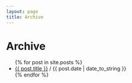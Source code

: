 ```yaml
---
layout: page
title: Archive
---
```

<h1>Archive</h1>
<ul class="posts">
	{% for post in site.posts %}
	<li>
		<a href="{{ post.url }}">{{ post.title }}</a> 
		<span> / {{ post.date | date_to_string }}</span> 
	</li>
	{% endfor %}
</ul>
